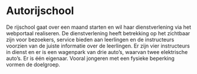 # Autorijschool
De rijschool gaat over een maand starten en wil haar dienstverlening via het webportaal realiseren. De dienstverlening heeft betrekking op het zichtbaar zijn voor bezoekers, service bieden aan leerlingen en de instructeurs voorzien van de juiste informatie over de leerlingen. Er zijn vier instructeurs in dienst en er is een wagenpark van drie auto’s, waarvan twee elektrische auto’s. Er is één eigenaar. Vooral jongeren met een fysieke beperking vormen de doelgroep.
